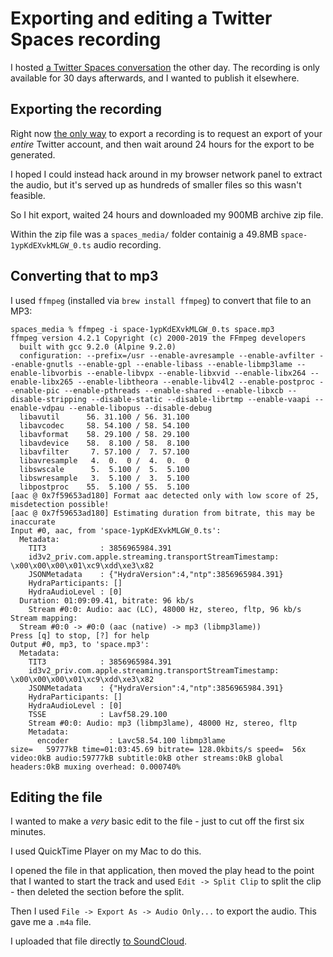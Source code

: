 # Exporting and editing a Twitter Spaces recording

I hosted [a Twitter Spaces conversation](https://twitter.com/simonw/status/1504604448202518529) the other day. The recording is only available for 30 days afterwards, and I wanted to publish it elsewhere.

## Exporting the recording

Right now [the only way](https://media.twitter.com/en/articles/products/2021/twitter-spaces/recorded-spaces) to export a recording is to request an export of your *entire* Twitter account, and then wait around 24 hours for the export to be generated.

I hoped I could instead hack around in my browser network panel to extract the audio, but it's served up as hundreds of smaller files so this wasn't feasible.

So I hit export, waited 24 hours and downloaded my 900MB archive zip file.

Within the zip file was a `spaces_media/` folder containig a 49.8MB `space-1ypKdEXvkMLGW_0.ts` audio recording.

## Converting that to mp3

I used `ffmpeg` (installed via `brew install ffmpeg`) to convert that file to an MP3:
```
spaces_media % ffmpeg -i space-1ypKdEXvkMLGW_0.ts space.mp3 
ffmpeg version 4.2.1 Copyright (c) 2000-2019 the FFmpeg developers
  built with gcc 9.2.0 (Alpine 9.2.0)
  configuration: --prefix=/usr --enable-avresample --enable-avfilter --enable-gnutls --enable-gpl --enable-libass --enable-libmp3lame --enable-libvorbis --enable-libvpx --enable-libxvid --enable-libx264 --enable-libx265 --enable-libtheora --enable-libv4l2 --enable-postproc --enable-pic --enable-pthreads --enable-shared --enable-libxcb --disable-stripping --disable-static --disable-librtmp --enable-vaapi --enable-vdpau --enable-libopus --disable-debug
  libavutil      56. 31.100 / 56. 31.100
  libavcodec     58. 54.100 / 58. 54.100
  libavformat    58. 29.100 / 58. 29.100
  libavdevice    58.  8.100 / 58.  8.100
  libavfilter     7. 57.100 /  7. 57.100
  libavresample   4.  0.  0 /  4.  0.  0
  libswscale      5.  5.100 /  5.  5.100
  libswresample   3.  5.100 /  3.  5.100
  libpostproc    55.  5.100 / 55.  5.100
[aac @ 0x7f59653ad180] Format aac detected only with low score of 25, misdetection possible!
[aac @ 0x7f59653ad180] Estimating duration from bitrate, this may be inaccurate
Input #0, aac, from 'space-1ypKdEXvkMLGW_0.ts':
  Metadata:
    TIT3            : 3856965984.391
    id3v2_priv.com.apple.streaming.transportStreamTimestamp: \x00\x00\x00\x01\xc9\xdd\xe3\x82
    JSONMetadata    : {"HydraVersion":4,"ntp":3856965984.391}
    HydraParticipants: []
    HydraAudioLevel : [0]
  Duration: 01:09:09.41, bitrate: 96 kb/s
    Stream #0:0: Audio: aac (LC), 48000 Hz, stereo, fltp, 96 kb/s
Stream mapping:
  Stream #0:0 -> #0:0 (aac (native) -> mp3 (libmp3lame))
Press [q] to stop, [?] for help
Output #0, mp3, to 'space.mp3':
  Metadata:
    TIT3            : 3856965984.391
    id3v2_priv.com.apple.streaming.transportStreamTimestamp: \x00\x00\x00\x01\xc9\xdd\xe3\x82
    JSONMetadata    : {"HydraVersion":4,"ntp":3856965984.391}
    HydraParticipants: []
    HydraAudioLevel : [0]
    TSSE            : Lavf58.29.100
    Stream #0:0: Audio: mp3 (libmp3lame), 48000 Hz, stereo, fltp
    Metadata:
      encoder         : Lavc58.54.100 libmp3lame
size=   59777kB time=01:03:45.69 bitrate= 128.0kbits/s speed=  56x    
video:0kB audio:59777kB subtitle:0kB other streams:0kB global headers:0kB muxing overhead: 0.000740%
```

## Editing the file

I wanted to make a *very* basic edit to the file - just to cut off the first six minutes.

I used QuickTime Player on my Mac to do this.

I opened the file in that application, then moved the play head to the point that I wanted to start the track and used `Edit -> Split Clip` to split the clip - then deleted the section before the split.

Then I used `File -> Export As -> Audio Only...` to export the audio. This gave me a `.m4a` file.

I uploaded that file directly [to SoundCloud](https://soundcloud.com/simon-willison/sqlite-happy-hour-22nd-march-2022).

